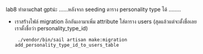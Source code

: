 lab8 ทำตามchat gptน่ะ
......หลังจาก seeding ตาราง personality type ได้ ........
- เราสร้่างไฟล์ migration อีกอันเอามาเพิ่ม attribute ใส่ตาราง users (สุดแล้วแต่จะตั้งชื่อเลย เราตั้งชื่อว่า personality_type_id)
  ```
   ./vendor/bin/sail artisan make:migration add_personality_type_id_to_users_table
  ```
